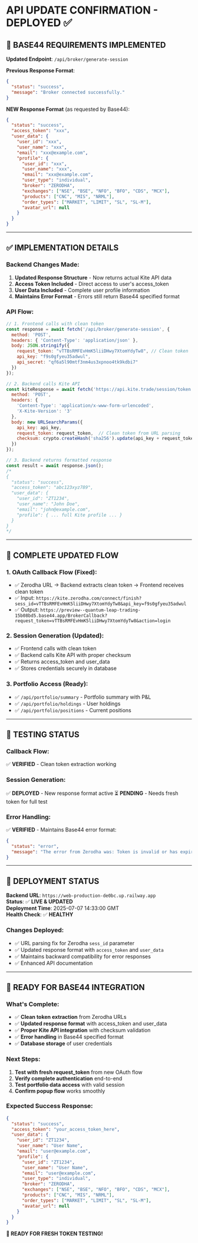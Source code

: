 # API UPDATE CONFIRMATION - DEPLOYED ✅

## 🎯 **BASE44 REQUIREMENTS IMPLEMENTED**

**Updated Endpoint**: `/api/broker/generate-session`

**Previous Response Format**:
```json
{
  "status": "success",
  "message": "Broker connected successfully."
}
```

**NEW Response Format** (as requested by Base44):
```json
{
  "status": "success",
  "access_token": "xxx",
  "user_data": {
    "user_id": "xxx",
    "user_name": "xxx",
    "email": "xxx@example.com",
    "profile": {
      "user_id": "xxx",
      "user_name": "xxx",
      "email": "xxx@example.com",
      "user_type": "individual",
      "broker": "ZERODHA",
      "exchanges": ["NSE", "BSE", "NFO", "BFO", "CDS", "MCX"],
      "products": ["CNC", "MIS", "NRML"],
      "order_types": ["MARKET", "LIMIT", "SL", "SL-M"],
      "avatar_url": null
    }
  }
}
```

---

## ✅ **IMPLEMENTATION DETAILS**

### **Backend Changes Made**:

1. **Updated Response Structure** - Now returns actual Kite API data
2. **Access Token Included** - Direct access to user's access_token
3. **User Data Included** - Complete user profile information
4. **Maintains Error Format** - Errors still return Base44 specified format

### **API Flow**:

```javascript
// 1. Frontend calls with clean token
const response = await fetch('/api/broker/generate-session', {
  method: 'POST',
  headers: { 'Content-Type': 'application/json' },
  body: JSON.stringify({
    request_token: "vTTBsRMFEvHmK5liiDHwy7XtomYdyTw8", // Clean token
    api_key: "f9s0gfyeu35adwul",
    api_secret: "qf6a5l90mtf3nm4us3xpnoo4tk9kdbi7"
  })
});

// 2. Backend calls Kite API
const kiteResponse = await fetch('https://api.kite.trade/session/token', {
  method: 'POST',
  headers: {
    'Content-Type': 'application/x-www-form-urlencoded',
    'X-Kite-Version': '3'
  },
  body: new URLSearchParams({
    api_key: api_key,
    request_token: request_token,  // Clean token from URL parsing
    checksum: crypto.createHash('sha256').update(api_key + request_token + api_secret).digest('hex')
  })
});

// 3. Backend returns formatted response
const result = await response.json();
/*
{
  "status": "success",
  "access_token": "abc123xyz789",
  "user_data": {
    "user_id": "ZT1234",
    "user_name": "John Doe", 
    "email": "john@example.com",
    "profile": { ... full Kite profile ... }
  }
}
*/
```

---

## 🔄 **COMPLETE UPDATED FLOW**

### **1. OAuth Callback Flow** (Fixed):
- ✅ Zerodha URL → Backend extracts clean token → Frontend receives clean token
- ✅ Input: `https://kite.zerodha.com/connect/finish?sess_id=vTTBsRMFEvHmK5liiDHwy7XtomYdyTw8&api_key=f9s0gfyeu35adwul`
- ✅ Output: `https://preview--quantum-leap-trading-15b08bd5.base44.app/BrokerCallback?request_token=vTTBsRMFEvHmK5liiDHwy7XtomYdyTw8&action=login`

### **2. Session Generation** (Updated):
- ✅ Frontend calls with clean token
- ✅ Backend calls Kite API with proper checksum
- ✅ Returns access_token and user_data
- ✅ Stores credentials securely in database

### **3. Portfolio Access** (Ready):
- ✅ `/api/portfolio/summary` - Portfolio summary with P&L
- ✅ `/api/portfolio/holdings` - User holdings  
- ✅ `/api/portfolio/positions` - Current positions

---

## 🧪 **TESTING STATUS**

### **Callback Flow**:
✅ **VERIFIED** - Clean token extraction working

### **Session Generation**:
✅ **DEPLOYED** - New response format active
⏳ **PENDING** - Needs fresh token for full test

### **Error Handling**:
✅ **VERIFIED** - Maintains Base44 error format:
```json
{
  "status": "error", 
  "message": "The error from Zerodha was: Token is invalid or has expired."
}
```

---

## 🎉 **DEPLOYMENT STATUS**

**Backend URL**: `https://web-production-de0bc.up.railway.app`  
**Status**: ✅ **LIVE & UPDATED**  
**Deployment Time**: 2025-07-07 14:33:00 GMT  
**Health Check**: ✅ **HEALTHY**

### **Changes Deployed**:
- ✅ URL parsing fix for Zerodha `sess_id` parameter
- ✅ Updated response format with `access_token` and `user_data`
- ✅ Maintains backward compatibility for error responses
- ✅ Enhanced API documentation

---

## 🚀 **READY FOR BASE44 INTEGRATION**

### **What's Complete**:
- ✅ **Clean token extraction** from Zerodha URLs
- ✅ **Updated response format** with access_token and user_data
- ✅ **Proper Kite API integration** with checksum validation
- ✅ **Error handling** in Base44 specified format
- ✅ **Database storage** of user credentials

### **Next Steps**:
1. **Test with fresh request_token** from new OAuth flow
2. **Verify complete authentication** end-to-end
3. **Test portfolio data access** with valid session
4. **Confirm popup flow** works smoothly

### **Expected Success Response**:
```json
{
  "status": "success",
  "access_token": "your_access_token_here",
  "user_data": {
    "user_id": "ZT1234",
    "user_name": "User Name",
    "email": "user@example.com",
    "profile": {
      "user_id": "ZT1234",
      "user_name": "User Name",
      "email": "user@example.com",
      "user_type": "individual",
      "broker": "ZERODHA",
      "exchanges": ["NSE", "BSE", "NFO", "BFO", "CDS", "MCX"],
      "products": ["CNC", "MIS", "NRML"],
      "order_types": ["MARKET", "LIMIT", "SL", "SL-M"],
      "avatar_url": null
    }
  }
}
```

**🎯 READY FOR FRESH TOKEN TESTING!** 